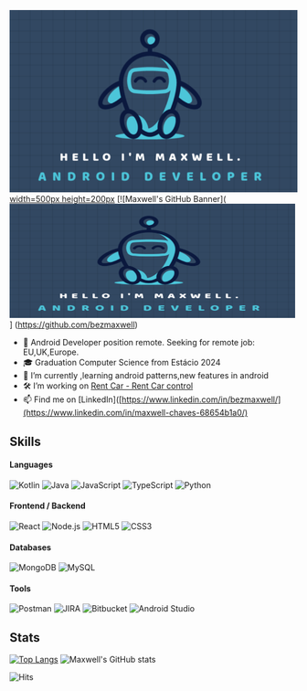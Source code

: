 [![Maxwell's GitHub Banner](./assets/github-banner.png) width=500px height=200px](https://github.com/bezmaxwell)
[![Maxwell's GitHub Banner](<img src="./assets/github-banner.png" width="500" height="200">] (https://github.com/bezmaxwell)

- 👀 Android Developer position remote. Seeking for remote job: EU,UK,Europe.
- 🎓 Graduation Computer Science from Estácio 2024
- 🌱 I’m currently ,learning android patterns,new features in android
- 🛠  I’m working on  [Rent Car - Rent Car control](https://github.com/bezmaxwell/rentcar)
- 📫 Find me on [LinkedIn]([https://www.linkedin.com/in/bezmaxwell/](https://www.linkedin.com/in/maxwell-chaves-68654b1a0/)

## Skills

#### Languages
<div>
    <img alt="Kotlin" src="https://img.shields.io/badge/kotlin-%237F52FF.svg?style=for-the-badge&logo=kotlin&logoColor=white" height="25"/>
    <img alt="Java" src="https://img.shields.io/badge/java-%23ED8B00.svg?&style=for-the-badge&logo=java&logoColor=white" height="25"/> 
    <img alt="JavaScript" src="https://img.shields.io/badge/JavaScript-F7DF1E?logo=javascript&logoColor=000&style=for-the-badge" height="25"/>
    <img alt="TypeScript" src="https://img.shields.io/badge/TypeScript-3178C6?logo=typescript&logoColor=fff&style=for-the-badge" height="25"/>
    <img alt="Python" src="https://img.shields.io/badge/python%20-%2314354C.svg?&style=for-the-badge&logo=python&logoColor=white" height="25"/>
</div>
 
 #### Frontend / Backend
 
<div>
  <img alt="React" src="https://img.shields.io/badge/react%20-%2320232a.svg?&style=for-the-badge&logo=react&logoColor=%2361DAFB" height="25"/>
  <img alt="Node.js" src="https://img.shields.io/badge/Node.js-393?logo=nodedotjs&logoColor=fff&style=for-the-badge" height="25">
  <img alt="HTML5" src="https://img.shields.io/badge/HTML5-E34F26?logo=html5&logoColor=fff&style=for-the-badge" height="25">
  <img alt="CSS3" src="https://img.shields.io/badge/CSS3-1572B6?logo=css3&logoColor=fff&style=for-the-badge" height="25">
</div>

#### Databases
<div>
  <img alt="MongoDB" src="https://img.shields.io/badge/MongoDB-47A248?logo=mongodb&logoColor=fff&style=for-the-badge" height="25">
  <img alt="MySQL" src="https://img.shields.io/badge/MySQL-4479A1?logo=mysql&logoColor=fff&style=for-the-badge" height="25">
</div>
 
#### Tools
<div>
  <img alt="Postman" src="https://img.shields.io/badge/Postman-FF6C37?logo=postman&logoColor=fff&style=for-the-badge" height="25">
  <img alt="JIRA" src="https://img.shields.io/badge/Jira-0052CC?logo=jira&logoColor=fff&style=for-the-badge" height="25">
  <img alt="Bitbucket" src="https://img.shields.io/badge/Bitbucket-0052CC?logo=bitbucket&logoColor=fff&style=for-the-badge" height="25">
  <img alt="Android Studio" src="https://img.shields.io/badge/Android%20Studio-3DDC84?logo=androidstudio&logoColor=fff&style=for-the-badge" height="25">
  <img alt="" src="" height="25">
    
</div>

## Stats
[![Top Langs](https://github-readme-stats.vercel.app/api/top-langs/?username=bezmaxwell&langs_count=4&hide=jupyter%20notebook&theme=radical)](https://github.com/bezmaxwell/github-readme-stats)
![Maxwell's GitHub stats](https://github-readme-stats.vercel.app/api?username=bezmaxwell&show_icons=true&theme=radical)

![Hits](https://hits.sh/github.com/bezmaxwell.svg?style=for-the-badge&label=Profile%20Views&color=e05d44)
